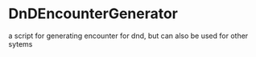 # DnDEncounterGenerator
 a script for generating encounter for dnd, but can also be used for other sytems
